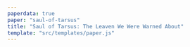 ```yaml
---
paperdata: true
paper: "saul-of-tarsus"
title: "Saul of Tarsus: The Leaven We Were Warned About"
template: "src/templates/paper.js"
---
```


